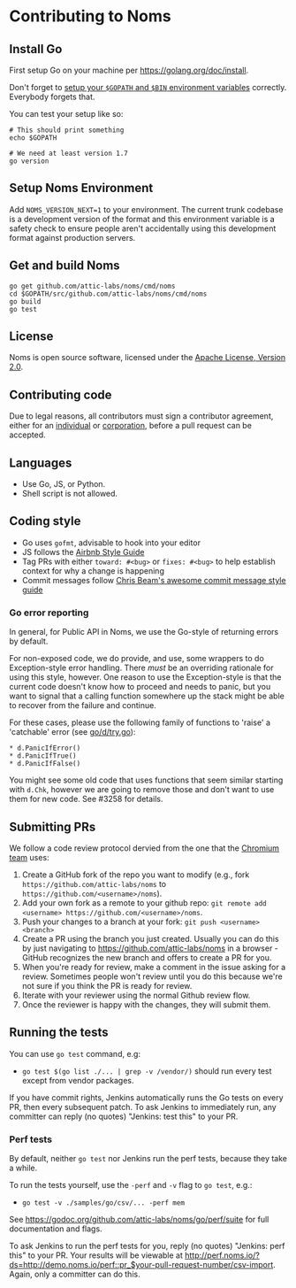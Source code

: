 Contributing to Noms
====================

## Install Go

First setup Go on your machine per https://golang.org/doc/install.

Don't forget to [setup your `$GOPATH` and `$BIN` environment variables](https://golang.org/doc/install) correctly. Everybody forgets that.

You can test your setup like so:

```shell
# This should print something
echo $GOPATH

# We need at least version 1.7
go version
```

## Setup Noms Environment

Add `NOMS_VERSION_NEXT=1` to your environment. The current trunk codebase is a development version of the format and this environment variable is a safety check to ensure people aren't accidentally using this development format against production servers.

## Get and build Noms

```shell
go get github.com/attic-labs/noms/cmd/noms
cd $GOPATH/src/github.com/attic-labs/noms/cmd/noms
go build
go test
```

## License

Noms is open source software, licensed under the [Apache License, Version 2.0](LICENSE).

## Contributing code

Due to legal reasons, all contributors must sign a contributor agreement, either for an [individual](https://docs.google.com/forms/d/183uPHkDViax523T2eX_fC4lCa6sH1O6pJ0jFfn65IN4/edit) or [corporation](https://docs.google.com/forms/d/1ypsIIUm-jw0E_-2ZnWBgWschffmyGW4Ux3La_czyecU/edit), before a pull request can be accepted.

## Languages

* Use Go, JS, or Python.
* Shell script is not allowed.

## Coding style

* Go uses `gofmt`, advisable to hook into your editor
* JS follows the [Airbnb Style Guide](https://github.com/airbnb/javascript)
* Tag PRs with either `toward: #<bug>` or `fixes: #<bug>` to help establish context for why a change is happening
* Commit messages follow [Chris Beam's awesome commit message style guide](http://chris.beams.io/posts/git-commit/)

### Go error reporting

In general, for Public API in Noms, we use the Go-style of returning errors by default.

For non-exposed code, we do provide, and use, some wrappers to do Exception-style error handling. There *must* be an overriding rationale for using this style, however. One reason to use the Exception-style is that the current code doesn't know how to proceed and needs to panic, but you want to signal that a calling function somewhere up the stack might be able to recover from the failure and continue.

For these cases, please use the following family of functions to 'raise' a 'catchable' error (see [go/d/try.go](https://godoc.org/github.com/attic-labs/noms/go/d)):

	* d.PanicIfError()
	* d.PanicIfTrue()
	* d.PanicIfFalse()

You might see some old code that uses functions that seem similar starting with `d.Chk`, however we are going to remove those and don't want to use them for new code. See #3258 for details.

## Submitting PRs

We follow a code review protocol dervied from the one that the [Chromium team](https://www.chromium.org/) uses:

1. Create a GitHub fork of the repo you want to modify (e.g., fork `https://github.com/attic-labs/noms` to `https://github.com/<username>/noms`).
2. Add your own fork as a remote to your github repo: `git remote add <username> https://github.com/<username>/noms`.
3. Push your changes to a branch at your fork: `git push <username> <branch>`
4. Create a PR using the branch you just created. Usually you can do this by just navigating to https://github.com/attic-labs/noms in a browser - GitHub recognizes the new branch and offers to create a PR for you.
5. When you're ready for review, make a comment in the issue asking for a review. Sometimes people won't review until you do this because we're not sure if you think the PR is ready for review.
6. Iterate with your reviewer using the normal Github review flow.
7. Once the reviewer is happy with the changes, they will submit them.

## Running the tests

You can use `go test` command, e.g:

* `go test $(go list ./... | grep -v /vendor/)` should run every test except from vendor packages.

If you have commit rights, Jenkins automatically runs the Go tests on every PR, then every subsequent patch. To ask Jenkins to immediately run, any committer can reply (no quotes) "Jenkins: test this" to your PR.

### Perf tests

By default, neither `go test` nor Jenkins run the perf tests, because they take a while.

To run the tests yourself, use the `-perf` and `-v` flag to `go test`, e.g.:

* `go test -v ./samples/go/csv/... -perf mem`

See https://godoc.org/github.com/attic-labs/noms/go/perf/suite for full documentation and flags.

To ask Jenkins to run the perf tests for you, reply (no quotes) "Jenkins: perf this" to your PR. Your results will be viewable at http://perf.noms.io/?ds=http://demo.noms.io/perf::pr_$your-pull-request-number/csv-import. Again, only a committer can do this.
